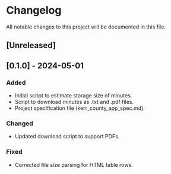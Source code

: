 # Changelog

All notable changes to this project will be documented in this file.

## [Unreleased]

## [0.1.0] - 2024-05-01
### Added
- Initial script to estimate storage size of minutes.
- Script to download minutes as .txt and .pdf files.
- Project specification file (kerr_county_app_spec.md).

### Changed
- Updated download script to support PDFs.

### Fixed
- Corrected file size parsing for HTML table rows. 